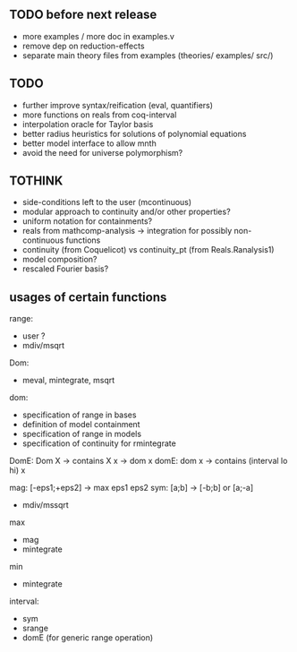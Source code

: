 ## TODO before next release

- more examples / more doc in examples.v
- remove dep on reduction-effects
- separate main theory files from examples (theories/ examples/ src/)

## TODO

- further improve syntax/reification (eval, quantifiers)
- more functions on reals from coq-interval
- interpolation oracle for Taylor basis
- better radius heuristics for solutions of polynomial equations
- better model interface to allow mnth
- avoid the need for universe polymorphism?

## TOTHINK

- side-conditions left to the user (mcontinuous)
- modular approach to continuity and/or other properties?
- uniform notation for containments?
- reals from mathcomp-analysis -> integration for possibly non-continuous functions
- continuity (from Coquelicot) vs continuity_pt (from Reals.Ranalysis1)
- model composition?
- rescaled Fourier basis?
  

## usages of certain functions

range:
- user ?
- mdiv/msqrt

Dom:
- meval, mintegrate, msqrt

dom:
- specification of range in bases
- definition of model containment
- specification of range in models
- specification of continuity for rmintegrate

DomE: Dom X -> contains X x -> dom x
domE: dom x -> contains (interval lo hi) x


mag: [-eps1;+eps2] -> max eps1 eps2
sym: [a;b] -> [-b;b] or [a;-a]
- mdiv/mssqrt

max
- mag
- mintegrate

min
- mintegrate

interval:
- sym
- srange
- domE (for generic range operation)

